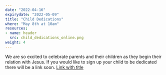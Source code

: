 ```yaml
---
date: "2022-04-16"
expirydate: "2022-05-09"
title: "Child Dedications"
where: "May 8th at 10am"
resources:
- name: header
  src: child_dedications_online.png
weight: 4
---
```

 
We are so excited to celebrate parents and their children as they begin their relation with Jesus. If you would like to sign up your child to be dedicated there will be a link soon. [Link with title](https://arborchurch.churchcenter.com/people/forms/376859 "Sign up here")


